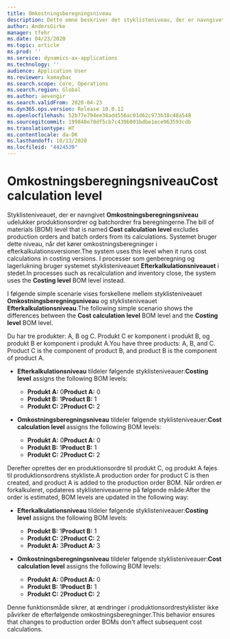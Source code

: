 ```yaml
---
title: Omkostningsberegningsniveau
description: Dette emne beskriver det styklisteniveau, der er navngivet Omkostningsberegningsniveau. Dette styklisteniveau omfatter ikke produktion og batchordrer fra beregningerne.
author: AndersGirke
manager: tfehr
ms.date: 04/23/2020
ms.topic: article
ms.prod: ''
ms.service: dynamics-ax-applications
ms.technology: ''
audience: Application User
ms.reviewer: kamaybac
ms.search.scope: Core, Operations
ms.search.region: Global
ms.author: aevengir
ms.search.validFrom: 2020-04-23
ms.dyn365.ops.version: Release 10.0.12
ms.openlocfilehash: 52b77e794ee38add556ac01d62c973b38c48a548
ms.sourcegitcommit: 199848e78df5cb7c439b001bdbe1ece963593cdb
ms.translationtype: HT
ms.contentlocale: da-DK
ms.lasthandoff: 10/13/2020
ms.locfileid: "4424539"
---
```

# <a name="cost-calculation-level"></a><span data-ttu-id="68fbf-104">Omkostningsberegningsniveau</span><span class="sxs-lookup"><span data-stu-id="68fbf-104">Cost calculation level</span></span>

<span data-ttu-id="68fbf-105">Styklisteniveauet, der er navngivet **Omkostningsberegningsniveau** udelukker produktionsordrer og batchordrer fra beregningerne.</span><span class="sxs-lookup"><span data-stu-id="68fbf-105">The bill of materials (BOM) level that is named **Cost calculation level** excludes production orders and batch orders from its calculations.</span></span> <span data-ttu-id="68fbf-106">Systemet bruger dette niveau, når det kører omkostningsberegninger i efterkalkulationsversioner.</span><span class="sxs-lookup"><span data-stu-id="68fbf-106">The system uses this level when it runs cost calculations in costing versions.</span></span> <span data-ttu-id="68fbf-107">I processer som genberegning og lagerlukning bruger systemet styklisteniveauet **Efterkalkulationsniveauet** i stedet.</span><span class="sxs-lookup"><span data-stu-id="68fbf-107">In processes such as recalculation and inventory close, the system uses the **Costing level** BOM level instead.</span></span>

<span data-ttu-id="68fbf-108">I følgende simple scenarie vises forskellene mellem styklisteniveauet **Omkostningsberegningsniveau** og styklisteniveauet **Efterkalkulationsniveau**.</span><span class="sxs-lookup"><span data-stu-id="68fbf-108">The following simple scenario shows the differences between the **Cost calculation level** BOM level and the **Costing level** BOM level.</span></span>

<span data-ttu-id="68fbf-109">Du har tre produkter: A, B og C. Produkt C er komponent i produkt B, og produkt B er komponent i produkt A.</span><span class="sxs-lookup"><span data-stu-id="68fbf-109">You have three products: A, B, and C. Product C is the component of product B, and product B is the component of product A.</span></span>

- <span data-ttu-id="68fbf-110">**Efterkalkulationsniveau** tildeler følgende styklisteniveauer:</span><span class="sxs-lookup"><span data-stu-id="68fbf-110">**Costing level** assigns the following BOM levels:</span></span>

    - <span data-ttu-id="68fbf-111">**Produkt A:** 0</span><span class="sxs-lookup"><span data-stu-id="68fbf-111">**Product A:** 0</span></span>
    - <span data-ttu-id="68fbf-112">**Produkt B:** 1</span><span class="sxs-lookup"><span data-stu-id="68fbf-112">**Product B:** 1</span></span>
    - <span data-ttu-id="68fbf-113">**Produkt C:** 2</span><span class="sxs-lookup"><span data-stu-id="68fbf-113">**Product C:** 2</span></span>

- <span data-ttu-id="68fbf-114">**Omkostningsberegningsniveau** tildeler følgende styklisteniveauer:</span><span class="sxs-lookup"><span data-stu-id="68fbf-114">**Cost calculation level** assigns the following BOM levels:</span></span>

    - <span data-ttu-id="68fbf-115">**Produkt A:** 0</span><span class="sxs-lookup"><span data-stu-id="68fbf-115">**Product A:** 0</span></span>
    - <span data-ttu-id="68fbf-116">**Produkt B:** 1</span><span class="sxs-lookup"><span data-stu-id="68fbf-116">**Product B:** 1</span></span>
    - <span data-ttu-id="68fbf-117">**Produkt C:** 2</span><span class="sxs-lookup"><span data-stu-id="68fbf-117">**Product C:** 2</span></span>

<span data-ttu-id="68fbf-118">Derefter oprettes der en produktionsordre til produkt C, og produkt A føjes til produktionsordrens stykliste.</span><span class="sxs-lookup"><span data-stu-id="68fbf-118">A production order for product C is then created, and product A is added to the production order BOM.</span></span> <span data-ttu-id="68fbf-119">Når ordren er forkalkuleret, opdateres styklisteniveauerne på følgende måde:</span><span class="sxs-lookup"><span data-stu-id="68fbf-119">After the order is estimated, BOM levels are updated in the following way:</span></span>

- <span data-ttu-id="68fbf-120">**Efterkalkulationsniveau** tildeler følgende styklisteniveauer:</span><span class="sxs-lookup"><span data-stu-id="68fbf-120">**Costing level** assigns the following BOM levels:</span></span>

    - <span data-ttu-id="68fbf-121">**Produkt B:** 1</span><span class="sxs-lookup"><span data-stu-id="68fbf-121">**Product B:** 1</span></span>
    - <span data-ttu-id="68fbf-122">**Produkt C:** 2</span><span class="sxs-lookup"><span data-stu-id="68fbf-122">**Product C:** 2</span></span>
    - <span data-ttu-id="68fbf-123">**Produkt A:** 3</span><span class="sxs-lookup"><span data-stu-id="68fbf-123">**Product A:** 3</span></span>

- <span data-ttu-id="68fbf-124">**Omkostningsberegningsniveau** tildeler følgende styklisteniveauer:</span><span class="sxs-lookup"><span data-stu-id="68fbf-124">**Cost calculation level** assigns the following BOM levels:</span></span>

    - <span data-ttu-id="68fbf-125">**Produkt A:** 0</span><span class="sxs-lookup"><span data-stu-id="68fbf-125">**Product A:** 0</span></span>
    - <span data-ttu-id="68fbf-126">**Produkt B:** 1</span><span class="sxs-lookup"><span data-stu-id="68fbf-126">**Product B:** 1</span></span>
    - <span data-ttu-id="68fbf-127">**Produkt C:** 2</span><span class="sxs-lookup"><span data-stu-id="68fbf-127">**Product C:** 2</span></span>

<span data-ttu-id="68fbf-128">Denne funktionsmåde sikrer, at ændringer i produktionsordrestyklister ikke påvirker de efterfølgende omkostningsberegninger.</span><span class="sxs-lookup"><span data-stu-id="68fbf-128">This behavior ensures that changes to production order BOMs don't affect subsequent cost calculations.</span></span>
